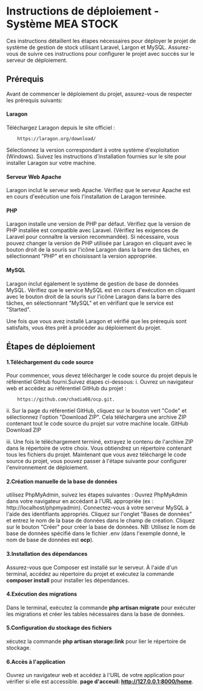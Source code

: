 # Instructions de déploiement - Système MEA STOCK
Ces instructions détaillent les étapes nécessaires pour déployer le projet de système de gestion de stock utilisant Laravel, Largon et MySQL. Assurez-vous de suivre ces instructions pour configurer le projet avec succès sur le serveur de déploiement.

## Prérequis
Avant de commencer le déploiement du projet, assurez-vous de respecter les prérequis suivants:

#### Laragon
Téléchargez Laragon depuis le site officiel : 

        https://laragon.org/download/

Sélectionnez la version correspondant à votre système d'exploitation (Windows).
Suivez les instructions d'installation fournies sur le site pour installer Laragon sur votre machine.

#### Serveur Web Apache
Laragon inclut le serveur web Apache. Vérifiez que le serveur Apache est en cours d'exécution une fois l'installation de Laragon terminée.

#### PHP
Laragon installe une version de PHP par défaut. Vérifiez que la version de PHP installée est compatible avec Laravel. (Vérifiez les exigences de Laravel pour connaître la version recommandée).
Si nécessaire, vous pouvez changer la version de PHP utilisée par Laragon en cliquant avec le bouton droit de la souris sur l'icône Laragon dans la barre des tâches, en sélectionnant "PHP" et en choisissant la version appropriée.

#### MySQL
Laragon inclut également le système de gestion de base de données MySQL.
Vérifiez que le service MySQL est en cours d'exécution en cliquant avec le bouton droit de la souris sur l'icône Laragon dans la barre des tâches, en sélectionnant "MySQL" et en vérifiant que le service est "Started".

Une fois que vous avez installé Laragon et vérifié que les prérequis sont satisfaits, vous êtes prêt à procéder au déploiement du projet.

## Étapes de déploiement

#### 1.Téléchargement du code source
Pour commencer, vous devez télécharger le code source du projet depuis le référentiel GitHub fourni.Suivez étapes ci-dessous:
i. Ouvrez un navigateur web et accédez au référentiel GitHub du projet :

        https://github.com/chadia08/ocp.git.

ii. Sur la page du référentiel GitHub, cliquez sur le bouton vert "Code" et sélectionnez l'option "Download ZIP". Cela téléchargera une archive ZIP contenant tout le code source du projet sur votre machine locale.
GitHub Download ZIP

iii. Une fois le téléchargement terminé, extrayez le contenu de l'archive ZIP dans le répertoire de votre choix. Vous obtiendrez un répertoire contenant tous les fichiers du projet.
Maintenant que vous avez téléchargé le code source du projet, vous pouvez passer à l'étape suivante pour configurer l'environnement de déploiement.

#### 2.Création manuelle de la base de données
utilisez PhpMyAdmin, suivez les étapes suivantes :
Ouvrez PhpMyAdmin dans votre navigateur en accédant à l'URL appropriée (ex : http://localhost/phpmyadmin).
Connectez-vous à votre serveur MySQL à l'aide des identifiants appropriés.
Cliquez sur l'onglet "Bases de données" et entrez le nom de la base de données dans le champ de création.
Cliquez sur le bouton "Créer" pour créer la base de données.
NB: Utilisez le nom de base de données spécifié dans le fichier .env (dans l'exemple donné, le nom de base de données est **ocp**).

#### 3.Installation des dépendances
Assurez-vous que Composer est installé sur le serveur.
À l'aide d'un terminal, accédez au répertoire du projet et exécutez la commande **composer install** pour installer les dépendances.

#### 4.Exécution des migrations
Dans le terminal, exécutez la commande **php artisan migrate** pour exécuter les migrations et créer les tables nécessaires dans la base de données.

#### 5.Configuration du stockage des fichiers
xécutez la commande **php artisan storage:link** pour lier le répertoire de stockage.

#### 6.Accès à l'application
Ouvrez un navigateur web et accédez à l'URL de votre application pour vérifier si elle est accessible.
**page d'acceuil: http://127.0.0.1:8000/home**.
